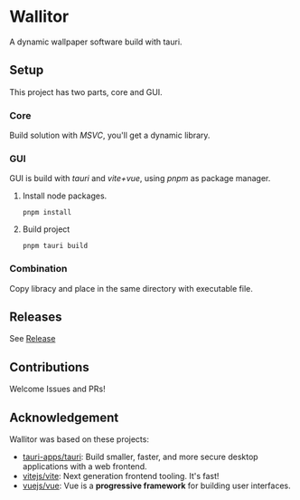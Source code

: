 # Wallitor

A dynamic wallpaper software build with tauri.

## Setup

This project has two parts, core and GUI.

### Core

Build solution with *MSVC*, you'll get a dynamic library.

### GUI

GUI is build with *tauri* and *vite+vue*, using *pnpm* as package manager.

1. Install node packages.

   ```
   pnpm install 
   ```
2. Build project

   ```
   pnpm tauri build
   ```

### Combination

Copy libracy and place in the same directory with executable file.

## Releases

See [Release](https://github.com/RogerChen2005/wallitor/releases) 

## Contributions

Welcome Issues and PRs!

## Acknowledgement

Wallitor was based on these projects:

* [tauri-apps/tauri](https://github.com/tauri-apps/tauri): Build smaller, faster, and more secure desktop applications with a web frontend.
* [vitejs/vite](https://github.com/vitejs/vite): Next generation frontend tooling. It's fast!
* [vuejs/vue](https://github.com/vuejs/vue): Vue is a **progressive framework** for building user interfaces.
